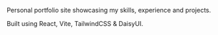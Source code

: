 Personal portfolio site showcasing my skills, experience and projects. 

Built using React, Vite, TailwindCSS & DaisyUI.
